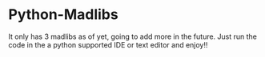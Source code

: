 # Python-Madlibs
It only has 3 madlibs as of yet, going to add more in the future.
Just run the code in the a python supported IDE or text editor and enjoy!!
